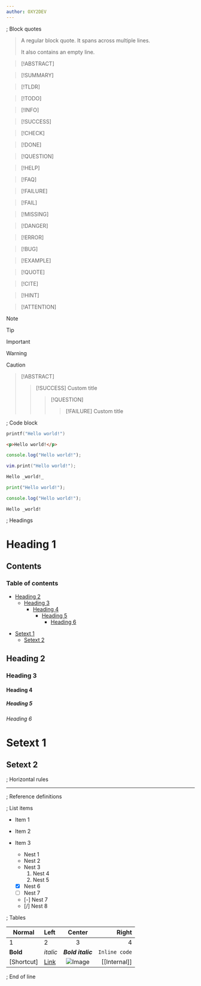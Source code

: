 ```yaml
---
author: OXY2DEV
---
```

; Block quotes

> A regular block quote. It spans across multiple lines.
>
> It also contains an empty line.

> [!ABSTRACT]

> [!SUMMARY]

> [!TLDR]

> [!TODO]

> [!INFO]

> [!SUCCESS]

> [!CHECK]

> [!DONE]

> [!QUESTION]

> [!HELP]

> [!FAQ]

> [!FAILURE]

> [!FAIL]

> [!MISSING]

> [!DANGER]

> [!ERROR]

> [!BUG]

> [!EXAMPLE]

> [!QUOTE]

> [!CITE]

> [!HINT]

> [!ATTENTION]

> [!NOTE]

> [!TIP]

> [!IMPORTANT]

> [!WARNING]

> [!CAUTION]

> [!ABSTRACT]
>
> > [!SUCCESS] Custom title
> >
> > > [!QUESTION]
> > >
> > > > [!FAILURE] Custom title

; Code block

```c Info string
printf("Hello world!")
```

```html A very long info string that will not fit here! And to be absolutely sure I will add a few more words.
<p>Hello world!</p>
```

```js
console.log("Hello world!");
```

```lua
vim.print("Hello world!");
```

```md
Hello _world!_
```

```py
print("Hello world!");
```

```ts
console.log("Hello world!");
```

```typst
Hello _world!
```

; Headings

# Heading 1

## Contents

### Table of contents

<!-- toc -->

  * [Heading 2](#heading-2)
    + [Heading 3](#heading-3)
      - [Heading 4](#heading-4)
        * [Heading 5](#heading-5)
          + [Heading 6](#heading-6)
- [Setext 1](#setext-1)
  * [Setext 2](#setext-2)

<!-- tocstop -->

## Heading 2

### Heading 3

#### Heading 4

##### Heading 5

###### Heading 6

# Setext 1

## Setext 2

; Horizontal rules

---

; Reference definitions

; List items

- Item 1

- Item 2

- Item 3
  - Nest 1
  - Nest 2
  - Nest 3
    1. Nest 4
    2. Nest 5
  - [x] Nest 6
  - [ ] Nest 7
  - [-] Nest 7
  - [/] Nest 8

; Tables

| Normal     | Left               |       Center       |         Right |
| ---------- | :----------------- | :----------------: | ------------: |
| 1          | 2                  |         3          |             4 |
| **Bold**   | _italic_           | **_Bold italic_**  | `Inline code` |
| [Shortcut] | [Link](reddit.com) | ![Image](test.svg) |  [[Internal]] |

; End of line

